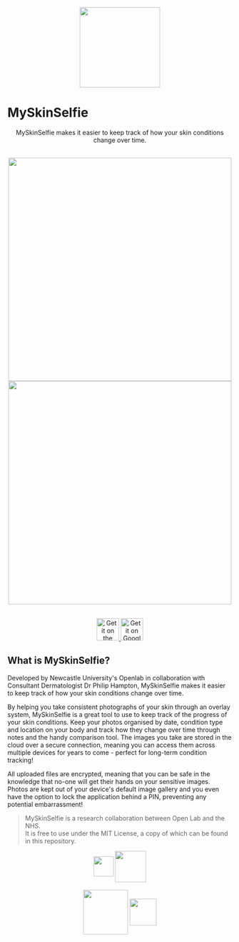 <p align="center">
	<img src="https://lh3.googleusercontent.com/QBBmQRxfzQnnF0oOaIbgcMebmWC1d4dRBcM9AkMZQ65is6k25Ce5gEsGzxLV89GVRA=s180-rw" width="180" align="center">
</p>

# MySkinSelfie

<p align="center">
	MySkinSelfie makes it easier to keep track of how your skin conditions change over time.
	<br><br>
	<p align="center">
	<img src="https://lh3.googleusercontent.com/p_RwbQnTaCWntAS2aelmRTH4dZWVUIGMveD6ACXLORX1u6HVGVEDzKtJ-38WgcGIqVA=w1922-h1012-rw" height="500" align="center">
	<img src="https://lh3.googleusercontent.com/fT8w-hw_4yVSe3LniuDdFjQveN3WsJbw5ts7Zvjul0nqRk5S1YFZj8w6iUtWs50ZFw=w1922-h1012-rw" height="500" align="center">
</p>

<p align="center">
    <br>
    <a href="https://itunes.apple.com/vc/app/myskinselfie/id1096043432?mt=8">
        <img alt="Get it on the App Store" src="https://ourplace.app/Content/img/icons/appStore.svg" height="50">
    </a>
    <a href="https://play.google.com/store/apps/details?id=skinselfie.droid">
        <img alt="Get it on Google Play" src="https://ourplace.app/Content/img/icons/googlePlayBadge.png" height="50">
    </a>
</p>


## What is MySkinSelfie?
Developed by Newcastle University's Openlab in collaboration with Consultant Dermatologist Dr Philip Hampton, MySkinSelfie makes it easier to keep track of how your skin conditions change over time.

By helping you take consistent photographs of your skin through an overlay system, MySkinSelfie is a great tool to use to keep track of the progress of your skin conditions. Keep your photos organised by date, condition type and location on your body and track how they change over time through notes and the handy comparison tool. The images you take are stored in the cloud over a secure connection, meaning you can access them across multiple devices for years to come - perfect for long-term condition tracking!

All uploaded files are encrypted, meaning that you can be safe in the knowledge that no-one will get their hands on your sensitive images. Photos are kept out of your device's default image gallery and you even have the option to lock the application behind a PIN, preventing any potential embarrassment!

> MySkinSelfie is a research collaboration between Open Lab and the NHS.<br>It is free to use under the MIT License, a copy of which can be found in this repository.

<p align="center">
	<img src="http://www.myskinselfie.com/static/img/NUTH.png" height="45" align="center">
	<img src="http://www.collectionsdivetwmuseums.org.uk/img/logos/ncl-light.jpeg" height="70" align="center">
	<br/>
	<br/>
	<img src="http://indigomultimedia.com/wp-content/uploads/2016/11/dc-dark.svg" height="100" align="center">
	<img src="http://s3.amazonaws.com/libapps/accounts/21667/images/epsrc-lowres.jpg" height="60" align="center">
	
</p>
